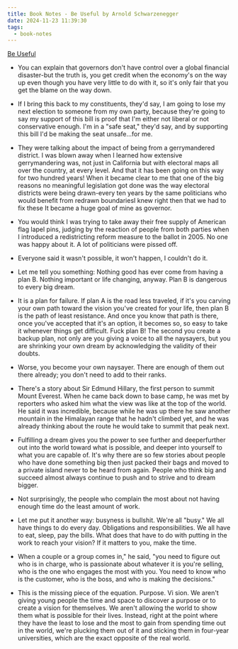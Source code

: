 ```yaml
---
title: Book Notes - Be Useful by Arnold Schwarzenegger
date: 2024-11-23 11:39:30
tags:
  - book-notes
---
```


[Be Useful](https://beusefulbook.com/)

- You can explain that governors don't have control over a global financial disaster-but the truth is, you get credit when the economy's on the way up even though you have very little to do with it, so it's only fair that you get the blame on the way down.

- If I bring this back to my constituents, they'd say, I am going to lose my next election to someone from my own party, because they're going to say my support of this bill is proof that I'm either not liberal or not conservative enough. I'm in a "safe seat," they'd say, and by supporting this bill I'd be making the seat unsafe...for me.

- They were talking about the impact of being from a gerrymandered district. I was blown away when I learned how extensive gerrymandering was, not just in California but with electoral maps all over the country, at every level. And that it has been going on this way for two hundred years! When it became clear to me that one of the big reasons no meaningful legislation got done was the way electoral districts were being drawn-every ten years by the same politicians who would benefit from redrawn boundariesI knew right then that we had to fix these It became a huge goal of mine as governor.
- You would think I was trying to take away their free supply of American flag lapel pins, judging by the reaction of people from both parties when I introduced a redistricting reform measure to the ballot in 2005. No one was happy about it. A lot of politicians were pissed off.
- Everyone said it wasn't possible, it won't happen, I couldn't do it.

- Let me tell you something: Nothing good has ever come from having a plan B. Nothing important or life changing, anyway. Plan B is dangerous to every big dream.
- It is a plan for failure. If plan A is the road less traveled, if it's you carving your own path toward the vision you've created for your life, then plan B is the path of least resistance. And once you know that path is there, once you've accepted that it's an option, it becomes so, so easy to take it whenever things get difficult. Fuck plan B! The second you create a backup plan, not only are you giving a voice to all the naysayers, but you are shrinking your own dream by acknowledging the validity of their doubts.
- Worse, you become your own naysayer. There are enough of them out there already; you don't need to add to their ranks.

- There's a story about Sir Edmund Hillary, the first person to summit Mount Everest. When he came back down to base camp, he was met by reporters who asked him what the view was like at the top of the world. He said it was incredible, because while he was up there he saw another mountain in the Himalayan range that he hadn't climbed yet, and he was already thinking about the route he would take to summit that peak next.

- Fulfilling a dream gives you the power to see further and deeperfurther out into the world toward what is possible, and deeper into yourself to what you are capable of. It's why there are so few stories about people who have done something big then just packed their bags and moved to a private island never to be heard from again. People who think big and succeed almost always continue to push and to strive and to dream bigger.

- Not surprisingly, the people who complain the most about not having enough time do the least amount of work.

- Let me put it another way: busyness is bullshit. We're all "busy." We all have things to do every day. Obligations and responsibilities. We all have to eat, sleep, pay the bills. What does that have to do with putting in the work to reach your vision? If it matters to you, make the time.

- When a couple or a group comes in," he said, "you need to figure out who is in charge, who is passionate about whatever it is you're selling, who is the one who engages the most with you. You need to know who is the customer, who is the boss, and who is making the decisions."

- This is the missing piece of the equation. Purpose. Vi sion. We aren't giving young people the time and space to discover a purpose or to create a vision for themselves. We aren't allowing the world to show them what is possible for their lives. Instead, right at the point where they have the least to lose and the most to gain from spending time out in the world, we're plucking them out of it and sticking them in four-year universities, which are the exact opposite of the real world.
